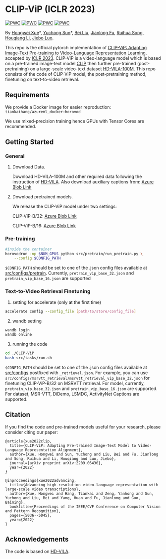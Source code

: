 # CLIP-ViP (ICLR 2023)
[![PWC](https://img.shields.io/endpoint.svg?url=https://paperswithcode.com/badge/clip-vip-adapting-pre-trained-image-text/video-retrieval-on-activitynet)](https://paperswithcode.com/sota/video-retrieval-on-activitynet?p=clip-vip-adapting-pre-trained-image-text)
[![PWC](https://img.shields.io/endpoint.svg?url=https://paperswithcode.com/badge/clip-vip-adapting-pre-trained-image-text/video-retrieval-on-didemo)](https://paperswithcode.com/sota/video-retrieval-on-didemo?p=clip-vip-adapting-pre-trained-image-text)
[![PWC](https://img.shields.io/endpoint.svg?url=https://paperswithcode.com/badge/clip-vip-adapting-pre-trained-image-text/video-retrieval-on-lsmdc)](https://paperswithcode.com/sota/video-retrieval-on-lsmdc?p=clip-vip-adapting-pre-trained-image-text)
[![PWC](https://img.shields.io/endpoint.svg?url=https://paperswithcode.com/badge/clip-vip-adapting-pre-trained-image-text/video-retrieval-on-msr-vtt-1ka)](https://paperswithcode.com/sota/video-retrieval-on-msr-vtt-1ka?p=clip-vip-adapting-pre-trained-image-text)


By [Hongwei Xue](https://hellwayxue.github.io/)\*, [Yuchong Sun](https://scholar.google.com/citations?user=DuSxNqgAAAAJ&hl=en)\*, [Bei Liu](https://www.microsoft.com/en-us/research/people/libei/), [Jianlong Fu](https://www.microsoft.com/en-us/research/people/jianf/), [Ruihua Song](https://scholar.google.com/citations?user=v5LctN8AAAAJ&hl=en), [Houqiang Li](http://staff.ustc.edu.cn/~lihq/en/), [Jiebo Luo](https://www.cs.rochester.edu/u/jluo/).


This repo is the official pytorch implementation of [CLIP-ViP: Adapting Image-Text Pre-training to Video-Language Representation Learning](https://arxiv.org/abs/2209.06430), accepted by [ICLR 2023](https://iclr.cc/Conferences/2023). CLIP-ViP is a video-language model which is based on a pre-trained image-text model [CLIP](https://openai.com/blog/clip/) then further pre-trained (post-pretraining) on a large-scale video-text dataset [HD-VILA-100M](https://github.com/microsoft/XPretrain/tree/main/hd-vila-100m). This repo consists of the code of CLIP-ViP model, the post-pretraining method, finetuning on text-to-video retrieval.


## Requirements 
We provide a Docker image for easier reproduction: `tiankaihang/azureml_docker:horovod`

We use mixed-precision training hence GPUs with Tensor Cores are recommended.


## Getting Started

### General

1. Download Data.

    Download HD-VILA-100M and other required data following the instruction of [HD-VILA](https://github.com/microsoft/XPretrain/tree/main/hd-vila). Also download auxiliary captions from: [Azure Blob Link](https://hdvila.blob.core.windows.net/dataset/hdvila_ofa_captions_db.zip?sp=r&st=2023-03-16T04:58:26Z&se=2026-03-01T12:58:26Z&spr=https&sv=2021-12-02&sr=b&sig=EYE%2Bj11VWfQ6G5dZ8CKlOOpL3ckmmNqpAtUgBy3OGDM%3D)

2. Download pretrained models.

    We release the CLIP-ViP model under two settings:

    CLIP-ViP-B/32: [Azure Blob Link](https://hdvila.blob.core.windows.net/dataset/pretrain_clipvip_base_32.pt?sp=r&st=2023-03-16T05:02:41Z&se=2027-05-31T13:02:41Z&spr=https&sv=2021-12-02&sr=b&sig=91OEG2MuszQmr16N%2Bt%2FLnvlwY3sc9CNhbyxYT9rupw0%3D)

    CLIP-ViP-B/16: [Azure Blob Link](https://hdvila.blob.core.windows.net/dataset/pretrain_clipvip_base_16.pt?sp=r&st=2023-03-16T05:02:05Z&se=2026-07-31T13:02:05Z&spr=https&sv=2021-12-02&sr=b&sig=XNd7fZSsUhW7eesL3hTfYUMiAvCCN3Bys2TadXlWzFU%3D)


### Pre-training

```bash
#inside the container
horovodrun -np $NUM_GPUS python src/pretrain/run_pretrain.py \
    --config $CONFIG_PATH
``` 

`$CONFIG_PATH` should be set to one of the .json config files available at [src/configs/pretrain](src/configs/pretrain). Currently, `pretrain_vip_base_32.json` and `pretrain_vip_base_16.json` are supported

### Text-to-Video Retrieval Finetuning

1. setting for accelerate (only at the first time)

```bash
accelerate config --config_file [path/to/store/config_file] 
```

2. wandb setting 

```bash
wandb login 
wandb online
```

3. running the code 

```bash
cd ./CLIP-ViP
bash src/tasks/run.sh
```

`$CONFIG_PATH` should be set to one of the .json config files available at [src/configs](src/configs) postfixed with `_retrieval.json`. For example, you can use `src/configs/msrvtt_retrieval/msrvtt_retrieval_vip_base_32.json` for finetuning CLIP-ViP-B/32 on MSRVTT retrieval. For model, currently, `pretrain_vip_base_32.json` and `pretrain_vip_base_16.json` are supported. For dataset, MSR-VTT, DiDemo, LSMDC, ActivityNet Captions are supported.


## Citation
If you find the code and pre-trained models useful for your research, please consider citing our paper:

```
@article{xue2022clip,
  title={CLIP-ViP: Adapting Pre-trained Image-Text Model to Video-Language Representation Alignment},
  author={Xue, Hongwei and Sun, Yuchong and Liu, Bei and Fu, Jianlong and Song, Ruihua and Li, Houqiang and Luo, Jiebo},
  journal={arXiv preprint arXiv:2209.06430},
  year={2022}
}

@inproceedings{xue2022advancing,
  title={Advancing high-resolution video-language representation with large-scale video transcriptions},
  author={Xue, Hongwei and Hang, Tiankai and Zeng, Yanhong and Sun, Yuchong and Liu, Bei and Yang, Huan and Fu, Jianlong and Guo, Baining},
  booktitle={Proceedings of the IEEE/CVF Conference on Computer Vision and Pattern Recognition},
  pages={5036--5045},
  year={2022}
}
```

## Acknowledgements
The code is based on [HD-VILA](https://github.com/microsoft/XPretrain/tree/main/hd-vila).
